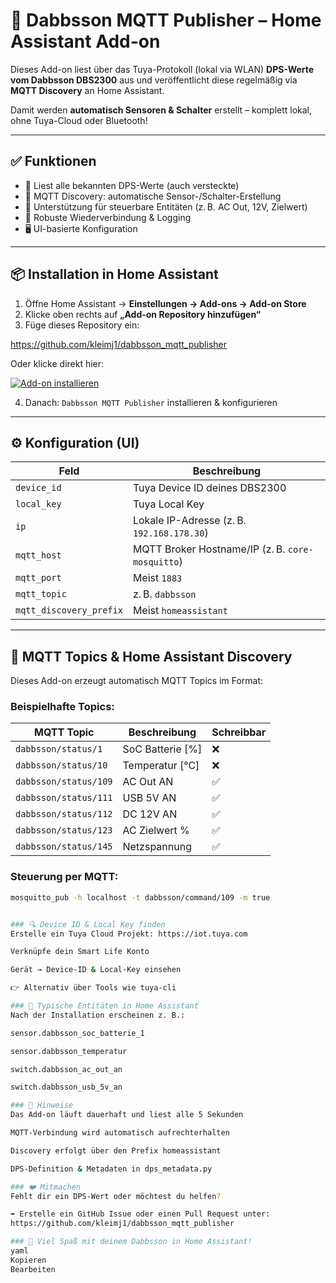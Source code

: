 # 🚀 Dabbsson MQTT Publisher – Home Assistant Add-on

Dieses Add-on liest über das Tuya-Protokoll (lokal via WLAN) **DPS-Werte vom Dabbsson DBS2300** aus und veröffentlicht diese regelmäßig via **MQTT Discovery** an Home Assistant.

Damit werden **automatisch Sensoren & Schalter** erstellt – komplett lokal, ohne Tuya-Cloud oder Bluetooth!

---

## ✅ Funktionen

- 📡 Liest alle bekannten DPS-Werte (auch versteckte)
- 🔄 MQTT Discovery: automatische Sensor-/Schalter-Erstellung
- 🔧 Unterstützung für steuerbare Entitäten (z. B. AC Out, 12V, Zielwert)
- 🧠 Robuste Wiederverbindung & Logging
- 🖥 UI-basierte Konfiguration

---

## 📦 Installation in Home Assistant

1. Öffne Home Assistant → **Einstellungen → Add-ons → Add-on Store**
2. Klicke oben rechts auf **„Add-on Repository hinzufügen“**
3. Füge dieses Repository ein:

https://github.com/kleimj1/dabbsson_mqtt_publisher


Oder klicke direkt hier:

[![Add-on installieren](https://my.home-assistant.io/badges/supervisor_add_addon_repository.svg)](https://my.home-assistant.io/redirect/supervisor_add_addon_repository/?repository_url=https://github.com/kleimj1/dabbsson_mqtt_publisher)

4. Danach: `Dabbsson MQTT Publisher` installieren & konfigurieren

---

## ⚙️ Konfiguration (UI)

| Feld                   | Beschreibung                                  |
|------------------------|----------------------------------------------|
| `device_id`            | Tuya Device ID deines DBS2300                |
| `local_key`            | Tuya Local Key                               |
| `ip`                   | Lokale IP-Adresse (z. B. `192.168.178.30`)    |
| `mqtt_host`            | MQTT Broker Hostname/IP (z. B. `core-mosquitto`) |
| `mqtt_port`            | Meist `1883`                                 |
| `mqtt_topic`           | z. B. `dabbsson`                              |
| `mqtt_discovery_prefix`| Meist `homeassistant`                        |

---

## 📡 MQTT Topics & Home Assistant Discovery

Dieses Add-on erzeugt automatisch MQTT Topics im Format:

### **Beispielhafte Topics:**

| MQTT Topic                  | Beschreibung               | Schreibbar |
|----------------------------|----------------------------|------------|
| `dabbsson/status/1`        | SoC Batterie [%]           | ❌         |
| `dabbsson/status/10`       | Temperatur [°C]            | ❌         |
| `dabbsson/status/109`      | AC Out AN                  | ✅         |
| `dabbsson/status/111`      | USB 5V AN                  | ✅         |
| `dabbsson/status/112`      | DC 12V AN                  | ✅         |
| `dabbsson/status/123`      | AC Zielwert %              | ✅         |
| `dabbsson/status/145`      | Netzspannung               | ✅         |

### Steuerung per MQTT:

```bash
mosquitto_pub -h localhost -t dabbsson/command/109 -m true


### 🔍 Device ID & Local Key finden
Erstelle ein Tuya Cloud Projekt: https://iot.tuya.com

Verknüpfe dein Smart Life Konto

Gerät → Device-ID & Local-Key einsehen

👉 Alternativ über Tools wie tuya-cli

### 👀 Typische Entitäten in Home Assistant
Nach der Installation erscheinen z. B.:

sensor.dabbsson_soc_batterie_1

sensor.dabbsson_temperatur

switch.dabbsson_ac_out_an

switch.dabbsson_usb_5v_an

### 🧠 Hinweise
Das Add-on läuft dauerhaft und liest alle 5 Sekunden

MQTT-Verbindung wird automatisch aufrechterhalten

Discovery erfolgt über den Prefix homeassistant

DPS-Definition & Metadaten in dps_metadata.py

### ❤️ Mitmachen
Fehlt dir ein DPS-Wert oder möchtest du helfen?

➡️ Erstelle ein GitHub Issue oder einen Pull Request unter:
https://github.com/kleimj1/dabbsson_mqtt_publisher

### 🧠 Viel Spaß mit deinem Dabbsson in Home Assistant!
yaml
Kopieren
Bearbeiten
